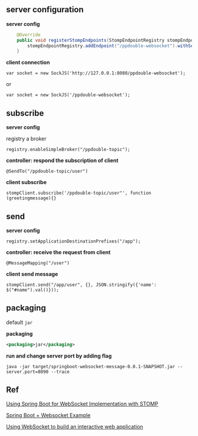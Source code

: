 ## server configuration
**server config**
```java
    @Override
    public void registerStompEndpoints(StompEndpointRegistry stompEndpointRegistry) {
        stompEndpointRegistry.addEndpoint("/ppdouble-websocket").withSockJS();
    }
```

**client connection**

`var socket = new SockJS('http://127.0.0.1:8080/ppdouble-websocket');`

or 

`var socket = new SockJS('/ppdouble-websocket');`

## subscribe

**server config**

registry a broker 

`registry.enableSimpleBroker("/ppdouble-topic");`

**controller: respond the subscription of client**

`@SendTo("/ppdouble-topic/user")`

**client subscribe**

`stompClient.subscribe('/ppdouble-topic/user"', function (greetingmessage){}`

## send

**server config**

`registry.setApplicationDestinationPrefixes("/app");`

**controller: receive the request from client**

`@MessageMapping("/user")`

**client send message**

`stompClient.send("/app/user", {}, JSON.stringify({'name': $("#name").val()}));`

## packaging
default `jar`

**packaging**
```xml
<packaging>jar</packaging>
```

**run and change server port by adding flag**

`java -jar target/springboot-websocket-message-0.0.1-SNAPSHOT.jar --server.port=8090 --trace`

## Ref

[Using Spring Boot for WebSocket Implementation with STOMP](https://www.toptal.com/java/stomp-spring-boot-websocket)

[Spring Boot + Websocket Example](https://www.devglan.com/spring-boot/spring-boot-websocket-example)

[Using WebSocket to build an interactive web application](https://spring.io/guides/gs/messaging-stomp-websocket/)

